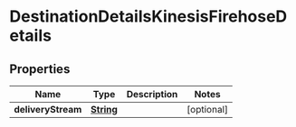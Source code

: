 

# DestinationDetailsKinesisFirehoseDetails


## Properties

| Name | Type | Description | Notes |
|------------ | ------------- | ------------- | -------------|
|**deliveryStream** | [**String**](String.md) |  |  [optional] |



